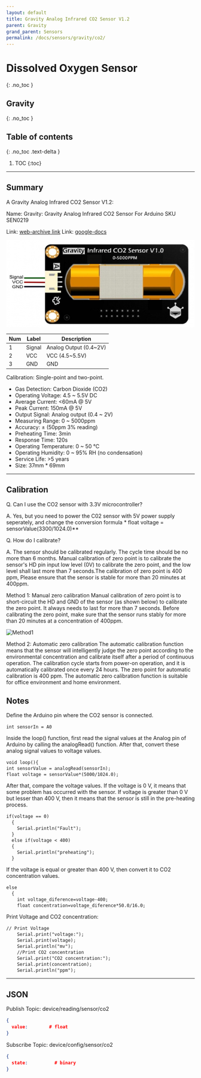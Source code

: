 ```yaml
---
layout: default
title: Gravity Analog Infrared CO2 Sensor V1.2  
parent: Gravity
grand_parent: Sensors
permalink: /docs/sensors/gravity/co2/
---
```


# Dissolved Oxygen Sensor
{: .no_toc }
## Gravity
{: .no_toc }

## Table of contents
{: .no_toc .text-delta }

1. TOC
{:toc}

---

## Summary

A Gravity Analog Infrared CO2 Sensor V1.2: 


Name: Gravity: Gravity Analog Infrared CO2 Sensor For Arduino SKU SEN0219

Link: [web-archive link](https://web.archive.org/web/20220130200826/https://wiki.dfrobot.com/Gravity__Analog_Infrared_CO2_Sensor_For_Arduino_SKU__SEN0219)
Link: [google-docs](https://docs.google.com/document/d/1C9eDuQhJmmj8J4Q0ALxR8ywix4w81ExK/edit)


![Diagram](/sensors/assests/co2_diagram.jpeg)

| Num | Label  | Description            |
|-----|--------|------------------------|
| 1   | Signal | Analog Output (0.4~2V) |
| 2   | VCC    | VCC (4.5~5.5V)         |
| 3   | GND    | GND                    |


Calibration: Single-point and two-point. 

* Gas Detection: Carbon Dioxide (CO2)
* Operating Voltage: 4.5 ~ 5.5V DC
* Average Current: <60mA @ 5V
* Peak Current: 150mA @ 5V
* Output Signal: Analog output (0.4 ~ 2V)
* Measuring Range: 0 ~ 5000ppm
* Accuracy: ± (50ppm 3% reading)
* Preheating Time: 3min
* Response Time: 120s
* Operating Temperature: 0 ~ 50 ℃
* Operating Humidity: 0 ~ 95% RH (no condensation)
* Service Life: >5 years
* Size: 37mm * 69mm

---
## Calibration
Q. Can I use the CO2 sensor with 3.3V microcontroller?

A. Yes, but you need to power the C02 sensor with 5V power supply seperately, and change the conversion formula * float voltage = sensorValue\(3300/1024.0)**

Q. How do I calibrate?

A. The sensor should be calibrated regularly. The cycle time should be no more than 6 months. Manual calibration of zero point is to calibrate the sensor's HD pin input low level (0V) to calibrate the zero point, and the low level shall last more than 7 seconds.The calibration of zero point is 400 ppm, Please ensure that the sensor is stable for more than 20 minutes at 400ppm.

Method 1: Manual zero calibration Manual calibration of zero point is to short-circuit the HD and GND of the sensor (as shown below) to calibrate the zero point. It always needs to last for more than 7 seconds. Before calibrating the zero point, make sure that the sensor runs stably for more than 20 minutes at a concentration of 400ppm.

![Method1](https://web.archive.org/web/20220130200826im_/https://dfimg.dfrobot.com/nobody/wiki/8fa5d642448de6b4bb9eb603d40e9b8d.jpg)

Method 2: Automatic zero calibration The automatic calibration function means that the sensor will intelligently judge the zero point according to the environmental concentration and calibrate itself after a period of continuous operation. The calibration cycle starts from power-on operation, and it is automatically calibrated once every 24 hours. The zero point for automatic calibration is 400 ppm. The automatic zero calibration function is suitable for office environment and home environment.


## Notes
Define the Arduino pin where the CO2 sensor is connected.

```
int sensorIn = A0
```

Inside the loop() function, first read the signal values at the Analog pin of Arduino by calling the analogRead() function. After that, convert these analog signal values to voltage values.

```
void loop(){
int sensorValue = analogRead(sensorIn);
float voltage = sensorValue*(5000/1024.0);
```

After that, compare the voltage values. If the voltage is 0 V, it means that some problem has occurred with the sensor. If voltage is greater than 0 V but lesser than 400 V, then it means that the sensor is still in the pre-heating process.
```
if(voltage == 0)
  {
    Serial.println("Fault");
  }
  else if(voltage < 400)
  {
    Serial.println("preheating");
  }
```
If the voltage is equal or greater than 400 V, then convert it to CO2 concentration values. 
```
else
  {
    int voltage_diference=voltage-400;
    float concentration=voltage_diference*50.0/16.0;
```
Print Voltage and CO2 concentration: 
```
// Print Voltage
    Serial.print("voltage:");
    Serial.print(voltage);
    Serial.println("mv");
    //Print CO2 concentration
    Serial.print("CO2 concentration:");
    Serial.print(concentration);
    Serial.println("ppm");
```
---

## JSON 
Publish Topic: device/reading/sensor/co2
<div class="code-example" markdown="1">

```json
{
  value:        # float
}
```
</div>

Subscribe Topic: device/config/sensor/co2
<div class="code-example" markdown="1">

```json
{
  state:          # binary
}
```
</div>
